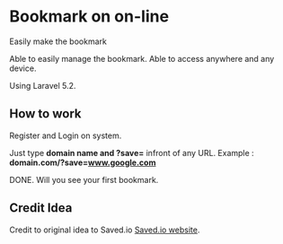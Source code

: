 # Bookmark on on-line

Easily make the bookmark

Able to easily manage the bookmark. Able to access anywhere and any device.

Using Laravel 5.2.

## How to work

Register and Login on system.

Just type **domain name and ?save=** infront of any URL. Example : **domain.com/?save=www.google.com**

DONE. Will you see your first bookmark.



## Credit Idea

Credit to original idea to Saved.io [Saved.io website](http://saved.io).

